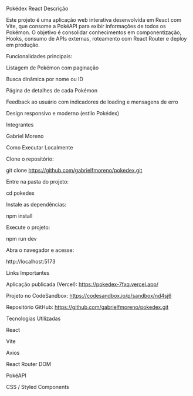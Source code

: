 Pokédex React
Descrição

Este projeto é uma aplicação web interativa desenvolvida em React com Vite, que consome a PokéAPI para exibir informações de todos os Pokémon.
O objetivo é consolidar conhecimentos em componentização, Hooks, consumo de APIs externas, roteamento com React Router e deploy em produção.

Funcionalidades principais:

Listagem de Pokémon com paginação

Busca dinâmica por nome ou ID

Página de detalhes de cada Pokémon

Feedback ao usuário com indicadores de loading e mensagens de erro

Design responsivo e moderno (estilo Pokédex)

Integrantes

Gabriel Moreno

Como Executar Localmente

Clone o repositório:

git clone https://github.com/gabrielfmoreno/pokedex.git


Entre na pasta do projeto:

cd pokedex


Instale as dependências:

npm install


Execute o projeto:

npm run dev


Abra o navegador e acesse:

http://localhost:5173

Links Importantes

Aplicação publicada (Vercel): https://pokedex-7fxq.vercel.app/

Projeto no CodeSandbox: https://codesandbox.io/p/sandbox/nd4sj6

Repositório GitHub: https://github.com/gabrielfmoreno/pokedex.git

Tecnologias Utilizadas

React

Vite

Axios

React Router DOM

PokéAPI

CSS / Styled Components
